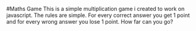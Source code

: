 #Maths Game
This is a simple multiplication game i created to work on javascript.
The rules are simple. For every correct answer you get 1 point and for every wrong answer you lose 1 point.
How far can you go? 
